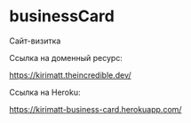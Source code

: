 # businessCard

Сайт-визитка 

Ссылка на доменный ресурс:

https://kirimatt.theincredible.dev/

Ссылка на Heroku:

https://kirimatt-business-card.herokuapp.com/
